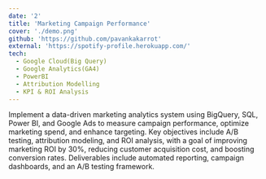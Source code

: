 ```yaml
---
date: '2'
title: 'Marketing Campaign Performance'
cover: './demo.png'
github: 'https://github.com/pavankakarrot'
external: 'https://spotify-profile.herokuapp.com/'
tech:
  - Google Cloud(Big Query)
  - Google Analytics(GA4)
  - PowerBI
  - Attribution Modelling
  - KPI & ROI Analysis
---
```


Implement a data-driven marketing analytics system using BigQuery, SQL, Power BI, and Google Ads to measure campaign performance, optimize marketing spend, and enhance targeting. Key objectives include A/B testing, attribution modeling, and ROI analysis, with a goal of improving marketing ROI by 30%, reducing customer acquisition cost, and boosting conversion rates. Deliverables include automated reporting, campaign dashboards, and an A/B testing framework.
